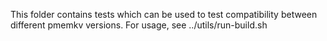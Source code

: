 This folder contains tests which can be used to test compatibility between different
pmemkv versions. For usage, see ../utils/run-build.sh
